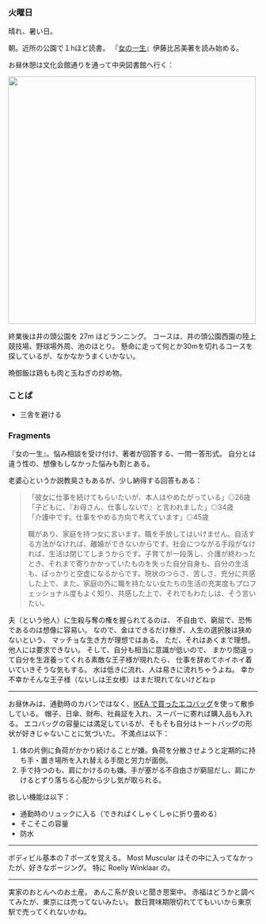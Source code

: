 ### 火曜日

晴れ、暑い日。

朝。近所の公園で１hほど読書。
『[女の一生](https://www.amazon.co.jp/%E5%A5%B3%E3%81%AE%E4%B8%80%E7%94%9F-%E5%B2%A9%E6%B3%A2%E6%96%B0%E6%9B%B8-%E4%BC%8A%E8%97%A4-%E6%AF%94%E5%91%82%E7%BE%8E/dp/4004315042)』伊藤比呂美著を読み始める。

お昼休憩は文化会館通りを通って中央図書館へ行く：

<img src="https://i.imgur.com/RMbqCby.jpg" width="500">

終業後は井の頭公園を 27m ほどランニング。
コースは、井の頭公園西園の陸上競技場、野球場外周、池のほとり。
懸命に走って何とか30mを切れるコースを探しているが、なかなかうまくいかない。

晩御飯は鶏もも肉と玉ねぎの炒め物。

### ことば

- 三舎を避ける

### Fragments

『女の一生』。悩み相談を受け付け、著者が回答する、一問一答形式。
自分とは違う性の、想像もしなかった悩みも割とある。

老婆心というか説教臭さもあるが、少し納得する回答もある：

> 「彼女に仕事を続けてもらいたいが、本人はやめたがっている」◎26歳<br>
> 「子どもに、『お母さん、仕事しないで』と言われました」◎34歳<br>
> 「介護中です。仕事をやめる方向で考えています」◎45歳<br>
> 
> 職があり、家庭を持つ女に言います。職を手放してはいけません。自活する方法がなければ、離婚ができないからです。社会につながる手段がなければ、生活は閉じてしまうからです。子育てが一段落し、介護が終わったとき、それまで寄りかかっていたものを失った自分自身も、自分の生活も、ぽっかりと空虚になるからです。現状のつらさ、苦しさ、充分に共感した上で、また、家庭の外に職を持たない女たちの生活の充実度もプロフェッショナル度もよく知り、共感した上で、それでもわたしは、そう言いたい。

夫（という他人）に生殺与奪の権を握られてるのは、
不自由で、窮屈で、恐怖であるのは想像に容易い。
なので、金はできるだけ稼ぎ、人生の選択肢は狭めないという、
マッチョな生き方が理想ではある。
ただ、それはあくまで理想。
他人には要求できない。
そして、自分も相当に意識が低いので、
まかり間違って自分を生涯養ってくれる素敵な王子様が現れたら、
仕事を辞めてホイホイ着いていきそうな気もする。
水は低きに流れ、人は易きに流れちゃうよね。
幸か不幸かそんな王子様（ないしは王女様）はまだ現れてないけどね:p

---

お昼休みは、通勤時のカバンではなく、[IKEA で買ったエコバッグ](https://github.com/toasa/diary/blob/main/2022/09/10.md)を使って散歩している。
帽子、日傘、財布、社員証を入れ、スーパーに寄れば購入品も入れる。
エコバッグの容量には満足しているが、そもそも自分はトートバッグの形状が好きじゃないことに気づいた。
不満点は以下：

1. 体の片側に負荷がかかり続けることが嫌。負荷を分散させようと定期的に持ち手・置き場所を入れ替える手間と労力が面倒。
1. 手で持つのも、肩にかけるのも嫌。手が塞がる不自由さが窮屈だし、肩にかけるとずり落ちる心配から少し気が取られる。

欲しい機能は以下：

- 通勤時のリュックに入る（できればくしゃくしゃに折り畳める）
- そこそこの容量
- 防水

---

ボディビル基本の７ポーズを覚える。
Most Muscular はその中に入ってなかったが、好きなポージング。
特に Roelly Winklaar の。

---

実家のおとんへのお土産。
あんこ系が良いと聞き思案中。
赤福はどうかと調べてみたが、東京には売ってないみたい。
数日賞味期限切れててもいいから東京駅で売ってくれないかね。